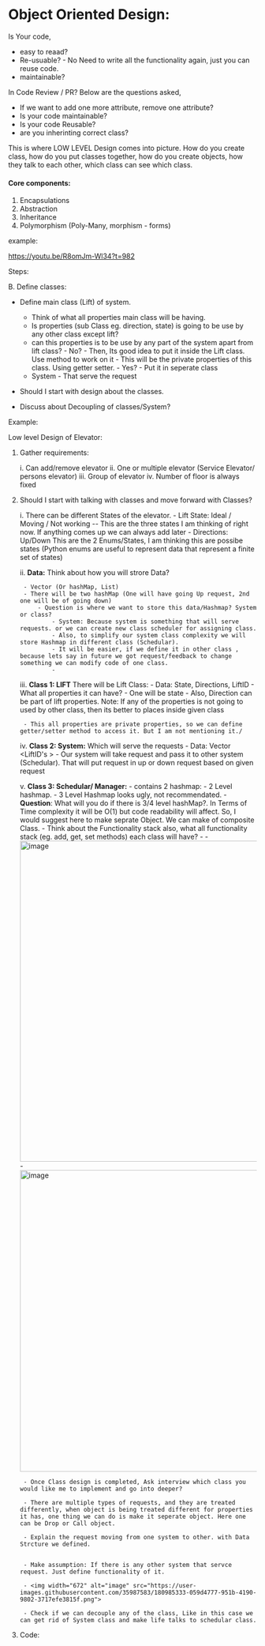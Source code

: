 # Object Oriented Design:


Is Your code,
- easy to reaad?
- Re-usuable? - No Need to write all the functionality again, just you can reuse code.
- maintainable? 

In Code Review / PR?
Below are the questions asked,
- If we want to add one more attribute, remove one attribute?
- Is your code maintainable? 
- Is your code Reusable?
- are you inherinting correct class?

This is where LOW LEVEL Design comes into picture. How do you create class,  how do you put classes together, how do you create objects, how they talk to each other, which class can see which class.  



#### Core components:
1. Encapsulations
2. Abstraction 
3. Inheritance 
4. Polymorphism (Poly-Many, morphism - forms)





example:

https://youtu.be/R8omJm-Wl34?t=982

Steps:



B. Define classes:

- Define main class (Lift) of system.
    - Think of what all properties main class will be having.
    - Is properties (sub Class eg. direction, state) is going to be use by any other class except lift?
    - can this properties is to be use by any part of the system apart from  lift class?
          - No?
              - Then, Its good idea to put it inside the Lift class. Use method to work on it
              - This will be the private properties of this class. Using getter setter.
          - Yes?
              - Put it in seperate class
    - System - That serve the request


- Should I start with design about the classes.
- Discuss about Decoupling of classes/System?

          






Example:

Low level Design of Elevator:

1. Gather requirements:

    i. Can add/remove elevator
    ii. One or multiple elevator (Service Elevator/ persons elevator)
    iii. Group of elevator
    iv. Number of floor is always fixed
2. Should I start with talking with classes and move forward with Classes?
    
    i. There can be different States of the elevator.
        - Lift State: Ideal / Moving / Not working -- This are the three states I am thinking of right now. If anything comes up we can always add later
        - Directions: Up/Down
       This are the 2 Enums/States, I am thinking this are possibe states (Python enums are useful to represent data that represent a finite set of states)
       
    ii. **Data:** Think about how you will strore Data?
    
        - Vector (Or hashMap, List)
        - There will be two hashMap (One will have going Up request, 2nd one will be of going down)
            - Question is where we want to store this data/Hashmap? System or class?
                - System: Because system is something that will serve requests. or we can create new class scheduler for assigning class.
                - Also, to simplify our system class complexity we will store Hashmap in different class (Schedular).
                - It will be easier, if we define it in other class , because lets say in future we got request/feedback to change something we can modify code of one class.
                - 

    iii. **Class 1: LIFT**   There will be Lift Class:
        - Data: State, Directions, LiftID
        - What all properties it can have?
        - One will be state
        - Also, Direction can be part of lift properties.
        Note: If any of the properties is not going to used by other class, then its better to places inside given class
        
        - This all properties are private properties, so we can define getter/setter method to access it. But I am not mentioning it./
    
    iv. **Class 2: System:** Which will serve the requests
        - Data: Vector <LiftID's >
        - Our system will take request and pass it to other system (Schedular). That will put request in up or down request based on given request
    
    
    v. **Class 3: Schedular/ Manager:** 
        - contains 2 hashmap:
            - 2 Level hashmap. 
            - 3 Level Hashmap looks ugly, not recommendated.
            - **Question**: What will you do if there is 3/4 level hashMap?. In Terms of Time complexity it will be O(1) but code readability will affect. So, I would suggest here to make seprate Object. We can make of composite Class. 
            - Think about the Functionality stack also, what all functionality stack (eg. add, get, set methods) each class will have?
            - 
        - <img width="650" alt="image" src="https://user-images.githubusercontent.com/35987583/180980806-97a9b574-d6d8-477d-b992-92716ab8671b.png">
        - <img width="611" alt="image" src="https://user-images.githubusercontent.com/35987583/180981914-60693481-dbaf-4305-9854-5c98bdf68bf6.png">



        - Once Class design is completed, Ask interview which class you would like me to implement and go into deeper?

        - There are multiple types of requests, and they are treated differently, when object is being treated different for properties it has, one thing we can do is make it seperate object. Here one can be Drop or Call object.
        
        - Explain the request moving from one system to other. with Data Strcture we defined.


        - Make assumption: If there is any other system that servce request. Just define functionality of it.

        - <img width="672" alt="image" src="https://user-images.githubusercontent.com/35987583/180985333-059d4777-951b-4190-9802-3717efe3815f.png">

        - Check if we can decouple any of the class, Like in this case we can get rid of System class and make life talks to schedular class.

4. Code:






